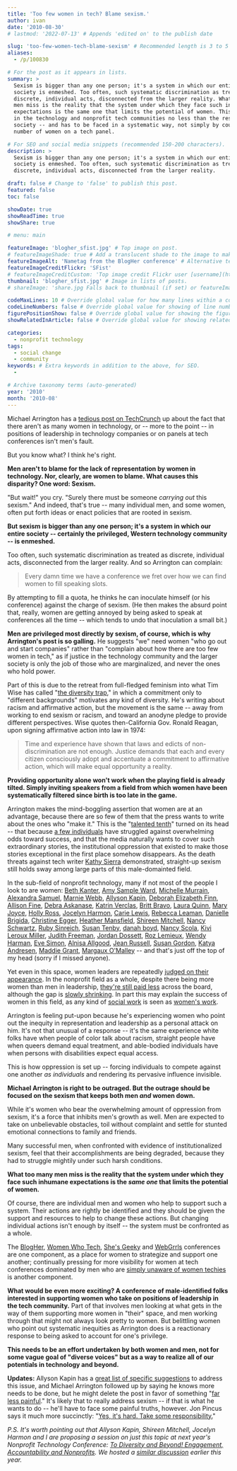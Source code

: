 ```yaml
---
title: 'Too few women in tech? Blame sexism.'
author: ivan
date: '2010-08-30'
# lastmod: '2022-07-13' # Appends 'edited on' to the publish date

slug: 'too-few-women-tech-blame-sexism' # Recommended length is 3 to 5 words.
aliases:
  - /p/100830

# For the post as it appears in lists.
summary: >
  Sexism is bigger than any one person; it's a system in which our entire
  society is enmeshed. Too often, such systematic discrimination as treated as
  discrete, individual acts, disconnected from the larger reality. What too many
  men miss is the reality that the system under which they face such inhumane
  expectations is the same one that limits the potential of women. This exists
  in the technology and nonprofit tech communities no less than the rest of
  society -- and has to be faced in a systematic way, not simply by counting the
  number of women on a tech panel.

# For SEO and social media snippets (recommended 150-200 characters).
description: >
  Sexism is bigger than any one person; it's a system in which our entire
  society is enmeshed. Too often, such systematic discrimination as treated as
  discrete, individual acts, disconnected from the larger reality.

draft: false # Change to 'false' to publish this post.
featured: false
toc: false

showDate: true
showReadTime: true
showShare: true

# menu: main

featureImage: 'blogher_sfist.jpg' # Top image on post.
# featureImageShade: true # Add a translucent shade to the image to make overlaid text easier to read.
featureImageAlt: 'Nametag from the BlogHer conference' # Alternative text for featured image.
featureImageCreditFlickr: 'SFist'
# featureImageCreditCustom: 'Top image credit Flickr user [username](https://www.flickr.com/photos/username).'
thumbnail: 'blogher_sfist.jpg' # Image in lists of posts.
# shareImage: 'share.jpg Falls back to thumbnail (if set) or featureImage.

codeMaxLines: 10 # Override global value for how many lines within a code block before auto-collapsing.
codeLineNumbers: false # Override global value for showing of line numbers within code block.
figurePositionShow: false # Override global value for showing the figure label.
showRelatedInArticle: false # Override global value for showing related posts in this series at the end of the content.

categories:
  - nonprofit technology
tags:
  - social change
  - community
keywords: # Extra keywords in addition to the above, for SEO.
  -

# Archive taxonomy terms (auto-generated)
year: '2010'
month: '2010-08'
---
```


Michael Arrington has a
[tedious post on TechCrunch](https://techcrunch.com/2010/08/28/women-in-tech-stop-blaming-me/)
up about the fact that there aren't as many women in technology, or -- more to
the point -- in positions of leadership in technology companies or on panels at
tech conferences isn't men's fault.

But you know what? I think he's right.

**Men aren't to blame for the lack of representation by women in technology.
Nor, clearly, are women to blame. What causes this disparity? One word:
Sexism.**

"But wait!" you cry. "Surely there must be someone _carrying out_ this sexism."
And indeed, that's true -- many individual men, and some women, often put forth
ideas or enact policies that are rooted in sexism.

**But sexism is bigger than any one person; it's a system in which our entire
society -- certainly the privileged, Western technology community -- is
enmeshed.**

Too often, such systematic discrimination as treated as discrete, individual
acts, disconnected from the larger reality. And so Arrington can complain:

> Every damn time we have a conference we fret over how we can find women to
> fill speaking slots.

By attempting to fill a quota, he thinks he can inoculate himself (or his
conference) against the charge of sexism. (He then makes the absurd point that,
really, women are getting annoyed by being asked to speak at conferences all the
time -- which tends to undo that inoculation a small bit.)

**Men are privileged most directly by sexism, of course, which is why
Arrington's post is so galling.** He suggests "we" need women "who go out and
start companies" rather than "complain about how there are too few women in
tech," as if justice in the technology community and the larger society is only
the job of those who are marginalized, and never the ones who hold power.

Part of this is due to the retreat from full-fledged feminism into what Tim Wise
has called
"[the diversity trap](http://www.timwise.org/1999/12/springing-the-diversity-trap-thoughts-on-how-not-to-defend-affirmative-action/),"
in which a commitment only to "different backgrounds" motivates any kind of
diversity. He's writing about racism and affirmative action, but the movement is
the same -- away from working to end sexism or racism, and toward an anodyne
pledge to provide different perspectives. Wise quotes then-California Gov.
Ronald Reagan, upon signing affirmative action into law in 1974:

> Time and experience have shown that laws and edicts of non-discrimination are
> not enough. Justice demands that each and every citizen consciously adopt and
> accentuate a commitment to affirmative action, which will make equal
> opportunity a reality.

**Providing opportunity alone won't work when the playing field is already
tilted. Simply inviting speakers from a field from which women have been
systematically filtered since birth is too late in the game.**

Arrington makes the mind-boggling assertion that women are at an advantage,
because there are so few of them that the press wants to write about the ones
who "make it." This is the
"[talented tenth](https://teachingamericanhistory.org/document/the-talented-tenth/)"
turned on its head -- that because
[a few individuals](https://www.fastcompany.com/section/women-in-tech-2009) have
struggled against overwhelming odds toward success, and that the media naturally
wants to cover such extraordinary stories, the institutional oppression that
existed to make those stories exceptional in the first place somehow disappears.
As the death threats against tech writer
[Kathy Sierra](https://www.sfgate.com/business/article/TECH-CHRONICLES-A-daily-dose-of-postings-from-2567591.php)
demonstrated, straight-up sexism still holds sway among large parts of this
male-domainted field.

In the sub-field of nonprofit technology, many if not most of the people I look
to are women: [Beth Kanter](https://bethkanter.org/),
[Amy Sample Ward](https://amysampleward.org/),
[Michelle Murrain](https://web.archive.org/web/20100902160446/http://zenofnptech.org/),
[Alexandra Samuel](https://www.alexandrasamuel.com/),
[Marnie Webb](https://web.archive.org/web/20100902160446/http://ext337.org/),
[Allyson Kapin](https://web.archive.org/web/20100902160446/http://www.frogloop.com/care2blog/author/radcampaign),
[Deborah Elizabeth Finn](https://web.archive.org/web/20100902160446/http://blog.deborah.elizabeth.finn.com/),
[Allison Fine](https://web.archive.org/web/20100902160446/http://afine2.wordpress.com/),
[Debra Askanase](https://web.archive.org/web/20100902160446/http://www.communityorganizer20.com/),
[Katrin Verclas](https://web.archive.org/web/20100902160446/http://mobileactive.org/blog/katrinverclas),
[Britt Bravo](https://brittbravo.com/),
[Laura Quinn](https://web.archive.org/web/20100902160446/http://www.idealware.org/blogs/laura-quinn),
[Mary Joyce](https://web.archive.org/web/20100902160446/http://zapboom.com/),
[Holly Ross](https://web.archive.org/web/20100902160446/http://twitter.com/ntenhross),
[Jocelyn Harmon](https://web.archive.org/web/20100902160446/http://www.marketingfornonprofits.org/),
[Carie Lewis](https://cariegrls.blogspot.com/),
[Rebecca Leaman](https://web.archive.org/web/20100902160446/http://rjleaman.com/),
[Danielle Brigida](https://www.slideshare.net/danielle.brigida),
[Christine Egger](https://web.archive.org/web/20100902160446/http://my.socialactions.com/profile/ChristineEgger),
[Heather Mansfield](https://web.archive.org/web/20100902160446/http://www.diosacommunications.com/bio.htm),
[Shireen Mitchell](https://web.archive.org/web/20100902160446/http://www.shireenmitchell.com/),
[Nancy Schwartz](https://web.archive.org/web/20101006043025/http://gettingattention.org/),
[Ruby Sinreich](https://lotusmedia.org/),
[Susan Tenby](https://twitter.com/suzboop),
[danah boyd](https://www.zephoria.org/thoughts/),
[Nancy Scola](https://web.archive.org/web/20110810123207/http://techpresident.com:80/blog/nancy_scola),
[Kivi Leroux Miller](https://www.nonprofitmarketingguide.com/history/),
[Judith Freeman](https://web.archive.org/web/20100902160446/http://neworganizing.com/about/staff/leadership-senior-fellows/judith-freeman/),
[Jordan Dossett](https://web.archive.org/web/20100902160446/https://www.antharia.com/staff/details.php?id=2),
[Roz Lemieux](https://web.archive.org/web/20101126090250/http://mixergy.com/roz-lemieux-fission-strategy/),
[Wendy Harman](https://twitter.com/wharman),
[Eve Simon](https://web.archive.org/web/20110205002513/http://www.beaconfire.com/About-Beaconfire/People#peoplebrowser),
[Alnisa Allgood](https://web.archive.org/web/20100902160446/http://www.mad-tech.org/forum/topic/listForContributor?user=2ge752rigtexq),
[Jean Russell](https://web.archive.org/web/20100902160446/http://nurture.biz/),
[Susan Gordon](https://web.archive.org/web/20100902160446/http://exchange.causes.com/?s=%22susan+gordon%22),
[Katya Andresen](https://web.archive.org/web/20100902160446/http://www.nonprofitmarketingblog.com/),
[Maddie Grant](https://web.archive.org/web/20100902160446/http://www.socialfish.org/blog),
[Margaux O'Malley](https://www.grandjunctiondesign.com/) -- and that's just off
the top of my head (sorry if I missed anyone).

Yet even in this space, women leaders are repeatedly
[judged on their appearance](https://web.archive.org/web/20100902160446/http://netsquared.libsyn.com/index.php?post_id=118511).
In the nonprofit field as a whole, despite there being more women than men in
leadership,
[they're still paid less](https://web.archive.org/web/20100825172812/http://www.nptimes.com/Feb03/sr1.html)
across the board, although the gap is
[slowly shrinking](https://www.philanthropy.com/article/gap-grows-in-salaries-for-ceos-study-finds/).
In part this may explain the success of women in this field, as any kind of
[social work](https://web.archive.org/web/20100902160446/http://www.insidehighered.com/news/2009/08/10/majors)
is seen as
[women's work](https://island94.org/2009/10/Social-work-is-womens-work-so-we-dont-care.html).

Arrington is feeling put-upon because he's experiencing women who point out the
inequity in representation and leadership as a personal attack on him. It's not
that unusual of a response -- it's the same experience white folks have when
people of color talk about racism, straight people have when queers demand equal
treatment, and able-bodied individuals have when persons with disabilities
expect equal access.

This is how oppression is set up -- forcing individuals to compete against one
another _as individuals_ and rendering its pervasive influence invisible.

**Michael Arrington is right to be outraged. But the outrage should be focused
on the sexism that keeps both men _and_ women down.**

While it's women who bear the overwhelming amount of oppression from sexism,
it's a force that inhibits men's growth as well. Men are expected to take on
unbelievable obstacles, toil without complaint and settle for stunted emotional
connections to family and friends.

Many successful men, when confronted with evidence of institutionalized sexism,
feel that their accomplishments are being degraded, because they had to struggle
mightily under such harsh conditions.

**What too many men miss is the reality that the system under which they face
such inhumane expectations is the _same one_ that limits the potential of
women.**

Of course, there are individual men and women who help to support such a system.
Their actions are rightly be identified and they should be given the support and
resources to help to change these actions. But changing individual actions isn't
enough by itself -- the system must be confronted as a whole.

The [BlogHer](https://www.blogher.com/),
[Women Who Tech](https://womenwhotech.org/),
[She's Geeky](https://shesgeeky.org/) and [WebGrrls](https://webgrrls.com/)
conferences are one component, as a place for women to strategize and support
one another; continually pressing for more visibility for women at tech
conferences dominated by men who are
[simply unaware of women techies](https://surfette.typepad.com/blogher/2005/11/do_women_warm_t.html)
is another component.

**What would be even more exciting? A conference of male-identified folks
interested in supporting women who take on positions of leadership in the tech
community.** Part of that involves men looking at what gets in the way of them
supporting more women in "their" space, and men working through that might not
always look pretty to women. But belittling women who point out systematic
inequities as Arrington does is a reactionary response to being asked to account
for one's privilege.

**This needs to be an effort undertaken by both women and men, not for some
vague goal of "diverse voices" but as a way to realize all of our potentials in
technology and beyond.**

**Updates:** Allyson Kapin has a
[great list of specific suggestions](https://www.fastcompany.com/1685780/too-few-women-tech-stop-playing-blame-game)
to address this issue, and Michael Arrington followed up by saying he knows more
needs to be done, but he might delete the post in favor of something
"[far less painful](https://twitter.com/arrington/status/22454841699)." It's
likely that to really address sexism -- if that is what he wants to do -- he'll
have to face some painful truths, however. Jon Pincus says it much more
succinctly:
"[Yes, it's hard. Take some responsibility.](https://www.talesfromthe.net/jon/?p=1552)"

_P.S. It's worth pointing out that Allyson Kapin, Shireen Mitchell, Jocelyn
Harmon and I are proposing a session on just this topic at next year's Nonprofit
Technology Conference:
[To Diversity and Beyond! Engagement, Accountability and Nonprofits](https://web.archive.org/web/20100902160446/http://www.nten.org/node/10318).
We hosted a
[similar discussion](https://web.archive.org/web/20100713111521/https://www.ntenonline.org/eweb/DynamicPage.aspx?webcode=SessionDetails&ses_key=f4b88cff-ccf8-436d-8a0d-3eed2593fe87)
earlier this year._

